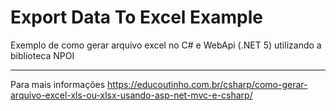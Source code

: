 # Export Data To Excel Example

Exemplo de como gerar arquivo excel no C# e WebApi (.NET 5) utilizando a biblioteca NPOI

---

Para mais informações
https://educoutinho.com.br/csharp/como-gerar-arquivo-excel-xls-ou-xlsx-usando-asp-net-mvc-e-csharp/
